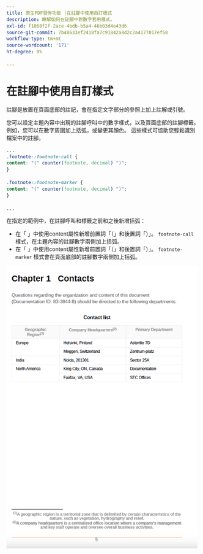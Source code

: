 ```yaml
---
title: 原生PDF發佈功能 |在註腳中使用自訂樣式
description: 瞭解如何在註腳中對數字套用樣式。
exl-id: f1068f2f-2ace-4bdb-b5a4-46b03d4e43d6
source-git-commit: 7b48633ef2418fa7c91842a8d2c2a4177017ef58
workflow-type: tm+mt
source-wordcount: '171'
ht-degree: 0%

---
```


# 在註腳中使用自訂樣式

註腳是放置在頁面底部的註記，會在指定文字部分的參照上加上註解或引號。

您可以設定主題內容中出現的註腳呼叫中的數字樣式，以及頁面底部的註腳標籤。 例如，您可以在數字周圍加上括弧，或變更其顏色。 這些樣式可協助您輕鬆識別檔案中的註腳。

```css
...
.footnote::footnote-call { 
content: "(" counter(footnote, decimal) ")"; 
} 

.footnote::footnote-marker { 
content: "(" counter(footnote, decimal) ")"; 
} 

...
```

在指定的範例中，在註腳呼叫和標籤之前和之後新增括弧：

* 在「 」中使用content屬性新增前置詞「（」和後置詞「）」。 `footnote-call` 樣式，在主題內容的註腳數字兩側加上括弧。
* 在「 」中使用content屬性新增前置詞「（」和後置詞「）」。 `footnote-marker` 樣式會在頁面底部的註腳數字兩側加上括弧。

<img src="./assets/pdf-output-footer-numbers.png" alt="PDF輸出中的頁尾" width="500">
